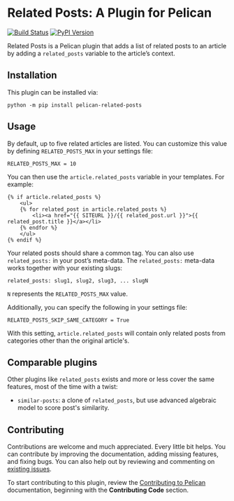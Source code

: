 Related Posts: A Plugin for Pelican
===================================

[![Build Status](https://img.shields.io/github/workflow/status/pelican-plugins/related-posts/build)](https://github.com/pelican-plugins/related-posts/actions) [![PyPI Version](https://img.shields.io/pypi/v/pelican-related-posts)](https://pypi.org/project/pelican-related-posts/)

Related Posts is a Pelican plugin that adds a list of related posts to an article by adding a `related_posts` variable to the article’s context.


Installation
------------

This plugin can be installed via:

    python -m pip install pelican-related-posts


Usage
-----

By default, up to five related articles are listed. You can customize this value by defining `RELATED_POSTS_MAX` in your settings file:

    RELATED_POSTS_MAX = 10

You can then use the `article.related_posts` variable in your templates. For example:

    {% if article.related_posts %}
        <ul>
        {% for related_post in article.related_posts %}
            <li><a href="{{ SITEURL }}/{{ related_post.url }}">{{ related_post.title }}</a></li>
        {% endfor %}
        </ul>
    {% endif %}

Your related posts should share a common tag. You can also use `related_posts:` in your post’s meta-data. The `related_posts:` meta-data works together with your existing slugs:

    related_posts: slug1, slug2, slug3, ... slugN

`N` represents the `RELATED_POSTS_MAX` value.

Additionally, you can specify the following in your settings file:

    RELATED_POSTS_SKIP_SAME_CATEGORY = True

With this setting, `article.related_posts` will contain only related posts from categories other than the original article's.


Comparable plugins
------------------

Other plugins like `related_posts` exists and more or less cover the same features, most of the time with a twist:

* `similar-posts`: a clone of `related_posts`, but use advanced algebraic model to score post's similarity.


Contributing
------------

Contributions are welcome and much appreciated. Every little bit helps. You can contribute by improving the documentation, adding missing features, and fixing bugs. You can also help out by reviewing and commenting on [existing issues][].

To start contributing to this plugin, review the [Contributing to Pelican][] documentation, beginning with the **Contributing Code** section.

[existing issues]: https://github.com/pelican-plugins/related-posts/issues
[Contributing to Pelican]: https://docs.getpelican.com/en/latest/contribute.html
